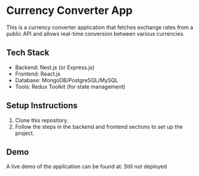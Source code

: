 # Currency Converter App

This is a currency converter application that fetches exchange rates from a public API and allows real-time conversion between various currencies.

## Tech Stack
- Backend: Nest.js (or Express.js)
- Frontend: React.js
- Database: MongoDB/PostgreSQL/MySQL
- Tools: Redux Toolkit (for state management)

## Setup Instructions
1. Clone this repository.
2. Follow the steps in the backend and frontend sections to set up the project.

## Demo
A live demo of the application can be found at: Still not deployed


